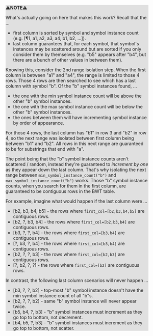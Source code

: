 <div style="margin:2em; background-color: #e0e0e0;">

<strong>⚠️NOTE️️️⚠️</strong>

What's actually going on here that makes this work? Recall that the ...

* first column is sorted by symbol and symbol instance count (e.g. [¶1, a1, a2, a3, a4, b1, b2, ...]).
* last column guarantees that, for each symbol, that symbol's instances may be scattered around but are sorted if you only consider them by themselves (e.g. "b5" appears after "b4", but there are a bunch of other values in between them).

Knowing this, consider the 2nd range isolation step. When the first column is between "a1" and "a4", the range is limited to those 4 rows. Those 4 rows are then searched to see which has a last column with symbol "b". Of the "b" symbol instances found, ...

* the one with the min symbol instance count will be above the other "b" symbol instances.
* the one with the max symbol instance count will be below the other "b" symbol instances.
* the ones between them will have incrementing symbol instance by order of appearance.

For those 4 rows, the last column has "b1" in row 3 and "b2" in row 4, so the next range was isolated between first column being between "b1" and "b2". All rows in this next range are guaranteed to be for substrings that end with "a".

The point being that the "b" symbol instance counts aren't scattered / random, instead they're guaranteed to _increment by one_ as they appear down the last column. That's why isolating the next range between `min_symbol_instance_count("b")` and `max_symbol_instance_count("b")` works. Those "b" symbol instance counts, when you search for them in the first column, are guaranteed to be contiguous rows in the BWT table.

For example, imagine what would happen if the last column were ...

 * [b2, b3, b4, b5] - the rows where `first_col=[b2,b3,b4,b5]` are contiguous rows.
 * [b2, ?, b3, b4] - the rows where `first_col=[b2,b3,b4]` are contiguous rows.
 * [b3, ?, ?, b4] - the rows where `first_col=[b3,b4]` are contiguous rows.
 * [?, b3, ?, b4] - the rows where `first_col=[b3,b4]` are contiguous rows.
 * [b2, ?, ?, b3] - the rows where `first_col=[b2,b3]` are contiguous rows.
 * [?, b2, ?, ?] - the rows where `first_col=[b2]` are contiguous rows.

In contrast, the following last column scenarios will never happen ...

 * [b3, ?, ?, b2] - top-most "b" symbol instance doesn't have the min symbol instance count of all "b"s.
 * [b2, ?, ?, b2] - same "b" symbol instance will never appear twice.
 * [b5, b4, ?, b3] - "b" symbol instances must increment as they go top to bottom, not decrement.
 * [b4, b5, ?, b3] - "b" symbol instances must increment as they go top to bottom, not scatter.
</div>

